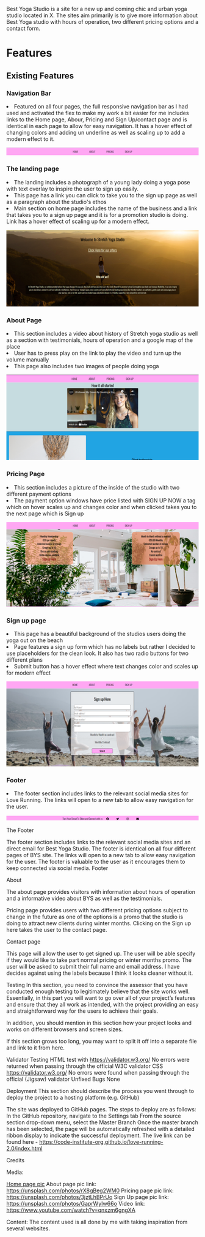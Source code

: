 Best Yoga Studio is a site for a new up and coming chic and urban yoga studio located in X. The sites aim primarily is to give more information about Best Yoga studio with hours of operation, two different pricing options and a contact form.



# Features

## Existing Features

### Navigation Bar

<li>Featured on all four pages, the full responsive navigation bar as I had used and activated the flex to make my work a bit easier for me includes links to the Home page, Abour, Pricing and Sign Up/contact page and is identical in each page to allow for easy navigation. It has a hover effect of changing colors and adding un underline as well as scaling up to add a modern effect to it.</li>

![nav bar snippet](assets/images/Navigation-bar.png)

### The landing page

<li>The landing includes a photograph of a young lady doing a yoga pose with text overlay to inspire the user to sign up easily.</li>

<li>This page has a link you can click to take you to the sign up page as well as a paragraph about the studio's ethos</li>

<li>Main section on home page includes the name of the business and a link that takes you to a sign up page and it is for a promotion studio is doing.
Link has a hover effect of scaling up for a modern effect.</li>

![nav bar snippet](assets/images/LandingPageImg.png)

### About Page

<li>This section includes a video about history of Stretch yoga studio as well as a section with testimonials, hours of operation and a google map of the place</li>

<li>User has to press play on the link to play the video and turn up the volume manually</li>

<li>This page also includes two images of people doing yoga</li>

![about page snippet](assets/images/AboutPage.png)

### Pricing Page 

<li>This section includes a picture of the inside of the studio with two different payment options</li>

<li>The payment option windows have price listed with SIGN UP NOW a tag which on hover scales up and changes color and when clicked takes you to the next page which is Sign up</li>

![about page snippet](assets/images/PricingPage.png)

### Sign up page

<li>This page has a beautiful background of the studios users doing the yoga out on the beach</li>

<li>Page features a sign up form which has no labels but rather I decided to use placeholders for the clean look. It also has two radio buttons for two different plans</li>

<li>Submit button has a hover effect where text changes color and scales up for modern effect</li>

![about page snippet](assets/images/SignUpPage.png)

### Footer 

<li>The footer section includes links to the relevant social media sites for Love Running. The links will open to a new tab to allow easy navigation for the user.</li>

![about page snippet](assets/images/Footer.png)



 



The Footer

The footer section includes links to the relevant social media sites and an direct email for Best Yoga Studio. The footer is identical on all four different pages of BYS site. The links will open to a new tab to allow easy navigation for the user.
The footer is valuable to the user as it encourages them to keep connected via social media.
Footer

About

The about page provides visitors with information about hours of operation and a informative video about BYS as well as the testimonials.

Pricing page provides users with two different pricing options subject to change in the future as one of the options is a promo that the studio is doing to attract new clients during winter months. Clicking on the Sign up here takes the user to the contact page.

Contact page

This page will allow the user to get signed up. The user will be able specify if they would like to take part normal pricing or winter months promo. The user will be asked to submit their full name and email address. I have decides against using the labels because I think it looks cleaner without it.

Testing
In this section, you need to convince the assessor that you have conducted enough testing to legitimately believe that the site works well. Essentially, in this part you will want to go over all of your project’s features and ensure that they all work as intended, with the project providing an easy and straightforward way for the users to achieve their goals.

In addition, you should mention in this section how your project looks and works on different browsers and screen sizes.

If this section grows too long, you may want to split it off into a separate file and link to it from here.

Validator Testing
HTML test with https://validator.w3.org/
No errors were returned when passing through the official W3C validator
CSS https://validator.w3.org/
No errors were found when passing through the official (Jigsaw) validator
Unfixed Bugs
None

Deployment
This section should describe the process you went through to deploy the project to a hosting platform (e.g. GitHub)

The site was deployed to GitHub pages. The steps to deploy are as follows:
In the GitHub repository, navigate to the Settings tab
From the source section drop-down menu, select the Master Branch
Once the master branch has been selected, the page will be automatically refreshed with a detailed ribbon display to indicate the successful deployment.
The live link can be found here - https://code-institute-org.github.io/love-running-2.0/index.html

Credits

Media:

[Home page pic](https://unsplash.com/photos/I2YSmEUAgDY)
About page pic link: https://unsplash.com/photos/rX8gBeg2WM0
Pricing page pic link: https://unsplash.com/photos/3jztLhBPrUo
Sign Up page pic link: https://unsplash.com/photos/GaprWyIw66o
Video link: https://www.youtube.com/watch?v=qnxzm6gngXA

Content:
The content used is all done by me with taking inspiration from several websites.
